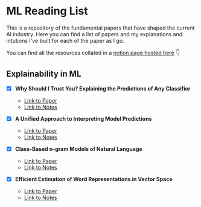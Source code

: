 # ML Reading List

This is a repository of the fundamental papers that have shaped the current AI industry. Here you can find a list of papers and my explanations and intutions I've built for each of the paper as I go.

You can find all the resources collated in a [notion page hosted here](https://www.notion.so/100-paper-challenge-aa0e53fcc7e24fe4bddd145bbb02d2b6) 👇

## Explainability in ML

- [x] **Why Should I Trust You? Explaining the Predictions of Any Classifier**
  - [Link to Paper](https://arxiv.org/abs/1602.04938) 
  - [Link to Notes](https://catkin-mars-73a.notion.site/Why-Should-I-Trust-You-Explaining-the-Predictions-of-Any-Classifier-f6b8e53417324c3f8ab5231c697be7b1)

- [x] **A Unified Approach to Interpreting Model Predictions**
  - [Link to Paper](https://arxiv.org/abs/1705.07874) 
  - [Link to Notes](https://www.notion.so/A-Unified-Approach-to-Interpreting-Model-Predictions-45622b4120ad44ce82345f1ddeaa523d)

- [x] **Class-Based n-gram Models of Natural Language**
  - [Link to Paper](https://aclanthology.org/J92-4003.pdf)
  - [Link to Notes](https://www.notion.so/Class-Based-n-gram-Models-of-Natural-Language-1402ef7b3d494b589e7aa0f5e018a50f)

- [x] **Efficient Estimation of Word Representations in Vector Space**
  - [Link to Paper](https://arxiv.org/pdf/1301.3781.pdf) 
  - [Link to Notes](https://www.notion.so/Efficient-Estimation-of-Word-Representations-in-Vector-Space-5d908972f04f4b618cc22dc566b67584)

